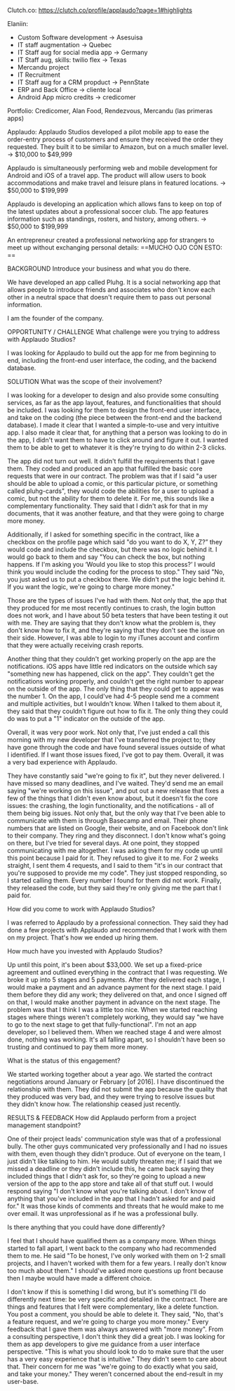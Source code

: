 
Clutch.co: https://clutch.co/profile/applaudo?page=1#highlights



Elaniin:
- Custom Software development -> Asesuisa
- IT staff augmentation -> Quebec
- IT Staff aug for social media app -> Germany
- IT Staff aug, skills: twilio flex -> Texas
- Mercandu project 
- IT Recruitment
- IT Staff aug for a CRM propduct -> PennState
- ERP and Back Office -> cliente local
- Android App micro credits -> credicomer

Portfolio: Credicomer, Alan Food, Rendezvous, Mercandu (las primeras apps)

Applaudo:
Applaudo Studios developed a pilot mobile app to ease the order-entry process of customers and ensure they received the order they requested. They built it to be similar to Amazon, but on a much smaller level. -> $10,000 to $49,999

Applaudo is simultaneously performing web and mobile development for Android and iOS of a travel app. The product will allow users to book accommodations and make travel and leisure plans in featured locations. -> $50,000 to $199,999

Applaudo is developing an application which allows fans to keep on top of the latest updates about a professional soccer club. The app features information such as standings, rosters, and history, among others. -> $50,000 to $199,999

An entrepreneur created a professional networking app for strangers to meet up without exchanging personal details: ==MUCHO OJO CON ESTO: ==

BACKGROUND
Introduce your business and what you do there.

We have developed an app called Pluhg. It is a social networking app that allows people to introduce friends and associates who don't know each other in a neutral space that doesn't require them to pass out personal information.

I am the founder of the company.

OPPORTUNITY / CHALLENGE
What challenge were you trying to address with Applaudo Studios?

I was looking for Applaudo to build out the app for me from beginning to end, including the front-end user interface, the coding, and the backend database.

SOLUTION
What was the scope of their involvement?

I was looking for a developer to design and also provide some consulting services, as far as the app layout, features, and functionalities that should be included. I was looking for them to design the front-end user interface, and take on the coding (the piece between the front-end and the backend database). I made it clear that I wanted a simple-to-use and very intuitive app. I also made it clear that, for anything that a person was looking to do in the app, I didn't want them to have to click around and figure it out. I wanted them to be able to get to whatever it is they're trying to do within 2-3 clicks.

The app did not turn out well. It didn't fulfill the requirements that I gave them. They coded and produced an app that fulfilled the basic core requests that were in our contract. The problem was that if I said "a user should be able to upload a comic, or this particular picture, or something called pluhg-cards", they would code the abilities for a user to upload a comic, but not the ability for them to delete it. For me, this sounds like a complementary functionality. They said that I didn't ask for that in my documents, that it was another feature, and that they were going to charge more money.

Additionally, if I asked for something specific in the contract, like a checkbox on the profile page which said "do you want to do X, Y, Z?” they would code and include the checkbox, but there was no logic behind it. I would go back to them and say "You can check the box, but nothing happens. If I'm asking you ‘Would you like to stop this process?’ I would think you would include the coding for the process to stop." They said "No, you just asked us to put a checkbox there. We didn't put the logic behind it. If you want the logic, we're going to charge more money."

Those are the types of issues I've had with them. Not only that, the app that they produced for me most recently continues to crash, the login button does not work, and I have about 50 beta testers that have been testing it out with me. They are saying that they don't know what the problem is, they don't know how to fix it, and they're saying that they don't see the issue on their side. However, I was able to login to my iTunes account and confirm that they were actually receiving crash reports.

Another thing that they couldn't get working properly on the app are the notifications. iOS apps have little red indicators on the outside which say "something new has happened, click on the app". They couldn't get the notifications working properly, and couldn't get the right number to appear on the outside of the app. The only thing that they could get to appear was the number 1. On the app, I could've had 4-5 people send me a comment and multiple activities, but I wouldn't know. When I talked to them about it, they said that they couldn't figure out how to fix it. The only thing they could do was to put a "1" indicator on the outside of the app.

Overall, it was very poor work. Not only that, I've just ended a call this morning with my new developer that I've transferred the project to; they have gone through the code and have found several issues outside of what I identified. If I want those issues fixed, I've got to pay them. Overall, it was a very bad experience with Applaudo.

They have constantly said "we're going to fix it", but they never delivered. I have missed so many deadlines, and I've waited. They'd send me an email saying "we're working on this issue", and put out a new release that fixes a few of the things that I didn't even know about, but it doesn't fix the core issues: the crashing, the login functionality, and the notifications - all of them being big issues. Not only that, but the only way that I've been able to communicate with them is through Basecamp and email. Their phone numbers that are listed on Google, their website, and on Facebook don't link to their company. They ring and they disconnect. I don't know what's going on there, but I've tried for several days. At one point, they stopped communicating with me altogether. I was asking them for my code up until this point because I paid for it. They refused to give it to me. For 2 weeks straight, I sent them 4 requests, and I said to them "it's in our contract that you're supposed to provide me my code". They just stopped responding, so I started calling them. Every number I found for them did not work. Finally, they released the code, but they said they're only giving me the part that I paid for.

How did you come to work with Applaudo Studios?

I was referred to Applaudo by a professional connection. They said they had done a few projects with Applaudo and recommended that I work with them on my project. That's how we ended up hiring them.

How much have you invested with Applaudo Studios?

Up until this point, it's been about $33,000. We set up a fixed-price agreement and outlined everything in the contract that I was requesting. We broke it up into 5 stages and 5 payments. After they delivered each stage, I would make a payment and an advance payment for the next stage. I paid them before they did any work; they delivered on that, and once I signed off on that, I would make another payment in advance on the next stage. The problem was that I think I was a little too nice. When we started reaching stages where things weren't completely working, they would say "we have to go to the next stage to get that fully-functional". I'm not an app developer, so I believed them. When we reached stage 4 and were almost done, nothing was working. It's all falling apart, so I shouldn't have been so trusting and continued to pay them more money.

What is the status of this engagement?

We started working together about a year ago. We started the contract negotiations around January or February [of 2016]. I have discontinued the relationship with them. They did not submit the app because the quality that they produced was very bad, and they were trying to resolve issues but they didn't know how. The relationship ceased just recently.

RESULTS & FEEDBACK
How did Applaudo perform from a project management standpoint?

One of their project leads' communication style was that of a professional bully. The other guys communicated very professionally and I had no issues with them, even though they didn't produce. Out of everyone on the team, I just didn't like talking to him. He would subtly threaten me; if I said that we missed a deadline or they didn't include this, he came back saying they included things that I didn't ask for, so they're going to upload a new version of the app to the app store and take all of that stuff out. I would respond saying "I don't know what you're talking about. I don't know of anything that you've included in the app that I hadn't asked for and paid for." It was those kinds of comments and threats that he would make to me over email. It was unprofessional as if he was a professional bully.

Is there anything that you could have done differently?

I feel that I should have qualified them as a company more. When things started to fall apart, I went back to the company who had recommended them to me. He said "To be honest, I've only worked with them on 1-2 small projects, and I haven't worked with them for a few years. I really don't know too much about them." I should've asked more questions up front because then I maybe would have made a different choice.

I don't know if this is something I did wrong, but it's something I'll do differently next time: be very specific and detailed in the contract. There are things and features that I felt were complementary, like a delete function. You post a comment, you should be able to delete it. They said, "No, that's a feature request, and we're going to charge you more money." Every feedback that I gave them was always answered with "more money". From a consulting perspective, I don't think they did a great job. I was looking for them as app developers to give me guidance from a user interface perspective. "This is what you should look to do to make sure that the user has a very easy experience that is intuitive." They didn't seem to care about that. Their concern for me was "we're going to do exactly what you said, and take your money." They weren't concerned about the end-result in my user-base.



